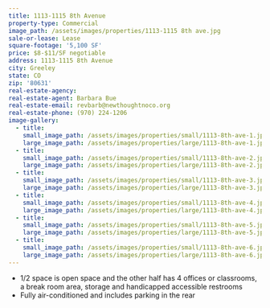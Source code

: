```yaml
---
title: 1113-1115 8th Avenue
property-type: Commercial
image_path: /assets/images/properties/1113-1115 8th ave.jpg
sale-or-lease: Lease
square-footage: '5,100 SF'
price: $8-$11/SF negotiable
address: 1113-1115 8th Avenue
city: Greeley
state: CO
zip: '80631'
real-estate-agency:
real-estate-agent: Barbara Bue
real-estate-email: revbarb@newthoughtnoco.org
real-estate-phone: (970) 224-1206
image-gallery:
  - title:
    small_image_path: /assets/images/properties/small/1113-8th-ave-1.jpg
    large_image_path: /assets/images/properties/large/1113-8th-ave-1.jpg
  - title:
    small_image_path: /assets/images/properties/small/1113-8th-ave-2.jpg
    large_image_path: /assets/images/properties/large/1113-8th-ave-2.jpg
  - title:
    small_image_path: /assets/images/properties/small/1113-8th-ave-3.jpg
    large_image_path: /assets/images/properties/large/1113-8th-ave-3.jpg
  - title:
    small_image_path: /assets/images/properties/small/1113-8th-ave-4.jpg
    large_image_path: /assets/images/properties/large/1113-8th-ave-4.jpg
  - title:
    small_image_path: /assets/images/properties/small/1113-8th-ave-5.jpg
    large_image_path: /assets/images/properties/large/1113-8th-ave-5.jpg
  - title:
    small_image_path: /assets/images/properties/small/1113-8th-ave-6.jpg
    large_image_path: /assets/images/properties/large/1113-8th-ave-6.jpg
---
```



* 1/2 space is open space and the other half has 4 offices or classrooms, a break room area, storage and handicapped accessible restrooms
* Fully air-conditioned and includes parking in the rear